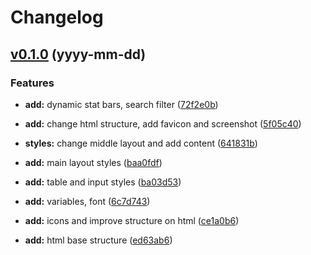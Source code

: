 # Changelog

## [v0.1.0](https://github.com/FedeHide/pokemon-search/releases/tag/v0.1.0) (yyyy-mm-dd)

### Features

* **add:** dynamic stat bars, search filter ([72f2e0b](https://github.com/FedeHide/pokemon-search/commit/72f2e0b8bad27ec91826837e1968b4abb65960ff))

* **add:** change html structure, add favicon and screenshot ([5f05c40](https://github.com/FedeHide/pokemon-search/commit/5f05c4045be930608af519c37c812e2beee2fcec))

* **styles:** change middle layout and add content ([641831b](https://github.com/FedeHide/pokemon-search/commit/641831b670fb1f578560d79acd70d9292399270e))

* **add:** main layout styles ([baa0fdf](https://github.com/FedeHide/pokemon-search/commit/baa0fdfa617eed9ffacb8eeea00083bcf546dceb))

* **add:** table and input styles ([ba03d53](https://github.com/FedeHide/pokemon-search/commit/ba03d53aa67ea25dbbe53943ca7a0bda2e2a6737))

* **add:** variables, font ([6c7d743](https://github.com/FedeHide/pokemon-search/commit/6c7d743e3fc6d53231e3bb44a3acaee1bc58cbfe))

* **add:** icons and improve structure on html ([ce1a0b6](https://github.com/FedeHide/pokemon-search/commit/ce1a0b64cd13fc6801ebe33daa61a8853b206369))

* **add:** html base structure ([ed63ab6](https://github.com/FedeHide/pokemon-search/commit/ed63ab6ee3511b60520f3085d42ab2ed6b718ed9))